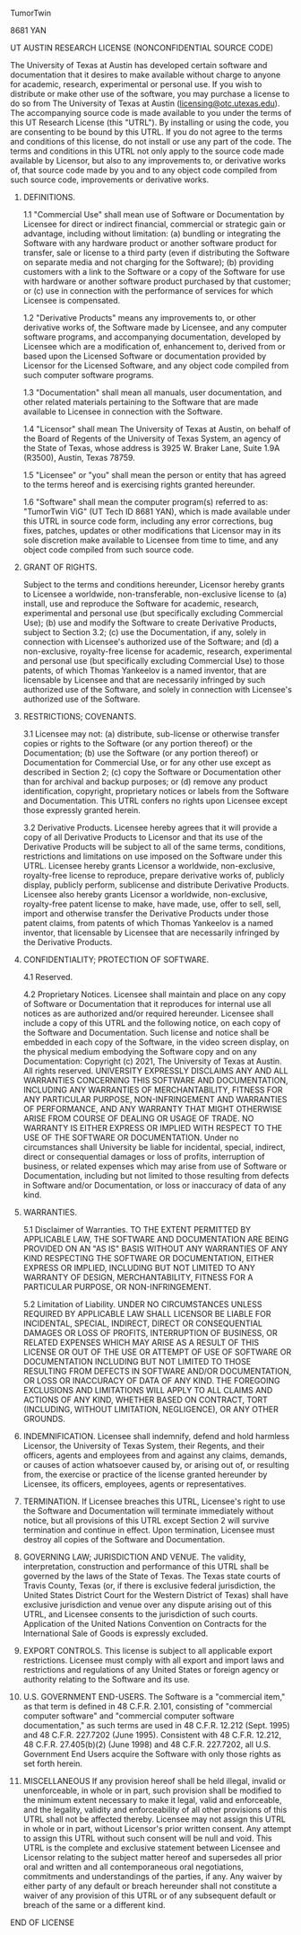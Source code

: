 TumorTwin

8681 YAN

UT AUSTIN RESEARCH LICENSE
(NONCONFIDENTIAL SOURCE CODE)

The University of Texas at Austin has developed certain software and documentation that it desires to make available without charge to anyone for academic, research, experimental or personal use. If you wish to distribute or make other use of the software, you may purchase a license to do so from The University of Texas at Austin (licensing@otc.utexas.edu).
The accompanying source code is made available to you under the terms of this UT Research License (this "UTRL"). By installing or using the code, you are consenting to be bound by this UTRL. If you do not agree to the terms and conditions of this license, do not install or use any part of the code.
The terms and conditions in this UTRL not only apply to the source code made available by Licensor, but also to any improvements to, or derivative works of, that source code made by you and to any object code compiled from such source code, improvements or derivative works.

1.  DEFINITIONS.

    1.1 "Commercial Use" shall mean use of Software or Documentation by Licensee for direct or indirect financial, commercial or strategic gain or advantage, including without limitation: (a) bundling or integrating the Software with any hardware product or another software product for transfer, sale or license to a third party (even if distributing the Software on separate media and not charging for the Software); (b) providing customers with a link to the Software or a copy of the Software for use with hardware or another software product purchased by that customer; or (c) use in connection with the performance of services for which Licensee is compensated.

    1.2 "Derivative Products" means any improvements to, or other derivative works of, the Software made by Licensee, and any computer software programs, and accompanying documentation, developed by Licensee which are a modification of, enhancement to, derived from or based upon the Licensed Software or documentation provided by Licensor for the Licensed Software, and any object code compiled from such computer software programs.

    1.3 "Documentation" shall mean all manuals, user documentation, and other related materials pertaining to the Software that are made available to Licensee in connection with the Software.

    1.4 "Licensor" shall mean The University of Texas at Austin, on behalf of the Board of Regents of the University of Texas System, an agency of the State of Texas, whose address is 3925 W. Braker Lane, Suite 1.9A (R3500), Austin, Texas 78759.

    1.5 "Licensee" or "you" shall mean the person or entity that has agreed to the terms hereof and is exercising rights granted hereunder.

    1.6 "Software" shall mean the computer program(s) referred to as: "TumorTwin ViG" (UT Tech ID 8681 YAN), which is made available under this UTRL in source code form, including any error corrections, bug fixes, patches, updates or other modifications that Licensor may in its sole discretion make available to Licensee from time to time, and any object code compiled from such source code.

2.  GRANT OF RIGHTS.

    Subject to the terms and conditions hereunder, Licensor hereby grants to Licensee a worldwide, non-transferable, non-exclusive license to (a) install, use and reproduce the Software for academic, research, experimental and personal use (but specifically excluding Commercial Use); (b) use and modify the Software to create Derivative Products, subject to Section 3.2; (c) use the Documentation, if any, solely in connection with Licensee's authorized use of the Software; and (d) a non-exclusive, royalty-free license for academic, research, experimental and personal use (but specifically excluding Commercial Use) to those patents, of which Thomas Yankeelov is a named inventor, that are licensable by Licensee and that are necessarily infringed by such authorized use of the Software, and solely in connection with Licensee's authorized use of the Software.

3.  RESTRICTIONS; COVENANTS.

    3.1 Licensee may not: (a) distribute, sub-license or otherwise transfer copies or rights to the Software (or any portion thereof) or the Documentation; (b) use the Software (or any portion thereof) or Documentation for Commercial Use, or for any other use except as described in Section 2; (c) copy the Software or Documentation other than for archival and backup purposes; or (d) remove any product identification, copyright, proprietary notices or labels from the Software and Documentation. This UTRL confers no rights upon Licensee except those expressly granted herein.

    3.2 Derivative Products. Licensee hereby agrees that it will provide a copy of all Derivative Products to Licensor and that its use of the Derivative Products will be subject to all of the same terms, conditions, restrictions and limitations on use imposed on the Software under this UTRL. Licensee hereby grants Licensor a worldwide, non-exclusive, royalty-free license to reproduce, prepare derivative works of, publicly display, publicly perform, sublicense and distribute Derivative Products. Licensee also hereby grants Licensor a worldwide, non-exclusive, royalty-free patent license to make, have made, use, offer to sell, sell, import and otherwise transfer the Derivative Products under those patent claims, from patents of which Thomas Yankeelov is a named inventor, that licensable by Licensee that are necessarily infringed by the Derivative Products.

4.  CONFIDENTIALITY; PROTECTION OF SOFTWARE.

    4.1 Reserved.

    4.2 Proprietary Notices. Licensee shall maintain and place on any copy of Software or Documentation that it reproduces for internal use all notices as are authorized and/or required hereunder. Licensee shall include a copy of this UTRL and the following notice, on each copy of the Software and Documentation. Such license and notice shall be embedded in each copy of the Software, in the video screen display, on the physical medium embodying the Software copy and on any Documentation:
    Copyright (c) 2021, The University of Texas at Austin. All rights reserved.
    UNIVERSITY EXPRESSLY DISCLAIMS ANY AND ALL WARRANTIES CONCERNING THIS SOFTWARE AND DOCUMENTATION, INCLUDING ANY WARRANTIES OF MERCHANTABILITY, FITNESS FOR ANY PARTICULAR PURPOSE, NON-INFRINGEMENT AND WARRANTIES OF PERFORMANCE, AND ANY WARRANTY THAT MIGHT OTHERWISE ARISE FROM COURSE OF DEALING OR USAGE OF TRADE. NO WARRANTY IS EITHER EXPRESS OR IMPLIED WITH RESPECT TO THE USE OF THE SOFTWARE OR DOCUMENTATION. Under no circumstances shall University be liable for incidental, special, indirect, direct or consequential damages or loss of profits, interruption of business, or related expenses which may arise from use of Software or Documentation, including but not limited to those resulting from defects in Software and/or Documentation, or loss or inaccuracy of data of any kind.

5.  WARRANTIES.

    5.1 Disclaimer of Warranties. TO THE EXTENT PERMITTED BY APPLICABLE LAW, THE SOFTWARE AND DOCUMENTATION ARE BEING PROVIDED ON AN "AS IS" BASIS WITHOUT ANY WARRANTIES OF ANY KIND RESPECTING THE SOFTWARE OR DOCUMENTATION, EITHER EXPRESS OR IMPLIED, INCLUDING BUT NOT LIMITED TO ANY WARRANTY OF DESIGN, MERCHANTABILITY, FITNESS FOR A PARTICULAR PURPOSE, OR NON-INFRINGEMENT.

    5.2 Limitation of Liability. UNDER NO CIRCUMSTANCES UNLESS REQUIRED BY APPLICABLE LAW SHALL LICENSOR BE LIABLE FOR INCIDENTAL, SPECIAL, INDIRECT, DIRECT OR CONSEQUENTIAL DAMAGES OR LOSS OF PROFITS, INTERRUPTION OF BUSINESS, OR RELATED EXPENSES WHICH MAY ARISE AS A RESULT OF THIS LICENSE OR OUT OF THE USE OR ATTEMPT OF USE OF SOFTWARE OR DOCUMENTATION INCLUDING BUT NOT LIMITED TO THOSE RESULTING FROM DEFECTS IN SOFTWARE AND/OR DOCUMENTATION, OR LOSS OR INACCURACY OF DATA OF ANY KIND. THE FOREGOING EXCLUSIONS AND LIMITATIONS WILL APPLY TO ALL CLAIMS AND ACTIONS OF ANY KIND, WHETHER BASED ON CONTRACT, TORT (INCLUDING, WITHOUT LIMITATION, NEGLIGENCE), OR ANY OTHER GROUNDS.

6.  INDEMNIFICATION.
    Licensee shall indemnify, defend and hold harmless Licensor, the University of Texas System, their Regents, and their officers, agents and employees from and against any claims, demands, or causes of action whatsoever caused by, or arising out of, or resulting from, the exercise or practice of the license granted hereunder by Licensee, its officers, employees, agents or representatives.

7.  TERMINATION.
    If Licensee breaches this UTRL, Licensee's right to use the Software and Documentation will terminate immediately without notice, but all provisions of this UTRL except Section 2 will survive termination and continue in effect. Upon termination, Licensee must destroy all copies of the Software and Documentation.

8.  GOVERNING LAW; JURISDICTION AND VENUE.
    The validity, interpretation, construction and performance of this UTRL shall be governed by the laws of the State of Texas. The Texas state courts of Travis County, Texas (or, if there is exclusive federal jurisdiction, the United States District Court for the Western District of Texas) shall have exclusive jurisdiction and venue over any dispute arising out of this UTRL, and Licensee consents to the jurisdiction of such courts. Application of the United Nations Convention on Contracts for the International Sale of Goods is expressly excluded.

9.  EXPORT CONTROLS.
    This license is subject to all applicable export restrictions. Licensee must comply with all export and import laws and restrictions and regulations of any United States or foreign agency or authority relating to the Software and its use.

10. U.S. GOVERNMENT END-USERS.
    The Software is a "commercial item," as that term is defined in 48 C.F.R. 2.101, consisting of "commercial computer software" and "commercial computer software documentation," as such terms are used in 48 C.F.R. 12.212 (Sept. 1995) and 48 C.F.R. 227.7202 (June 1995). Consistent with 48 C.F.R. 12.212, 48 C.F.R. 27.405(b)(2) (June 1998) and 48 C.F.R. 227.7202, all U.S. Government End Users acquire the Software with only those rights as set forth herein.

11. MISCELLANEOUS
    If any provision hereof shall be held illegal, invalid or unenforceable, in whole or in part, such provision shall be modified to the minimum extent necessary to make it legal, valid and enforceable, and the legality, validity and enforceability of all other provisions of this UTRL shall not be affected thereby. Licensee may not assign this UTRL in whole or in part, without Licensor's prior written consent. Any attempt to assign this UTRL without such consent will be null and void. This UTRL is the complete and exclusive statement between Licensee and Licensor relating to the subject matter hereof and supersedes all prior oral and written and all contemporaneous oral negotiations, commitments and understandings of the parties, if any. Any waiver by either party of any default or breach hereunder shall not constitute a waiver of any provision of this UTRL or of any subsequent default or breach of the same or a different kind.

END OF LICENSE